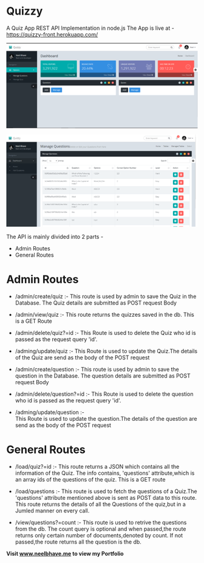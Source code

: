 # Quizzy
A Quiz App REST API Implementation in node.js
The App is live at - https://quizzy-front.herokuapp.com/

![Admin Panel](https://github.com/neelgeek/Quizzy/blob/frontend/assets/img/panel.png)

![Question Panel](https://github.com/neelgeek/Quizzy/blob/frontend/assets/img/ques.png)

The API is mainly divided into 2 parts -
- Admin Routes
- General Routes


# Admin Routes 

- /admin/create/quiz :-
  This route is used by admin to save the Quiz in the Database. The Quiz details are submitted as POST request Body
  
 - /admin/view/quiz :- 
  This route returns the quizzes saved in the db. This is a GET Route
 
 - /admin/delete/quiz?=id :- 
  This Route is used to delete the Quiz who id is passed as the request query 'id'.
  
 - /adming/update/quiz :- 
  This Route is used to update the Quiz.The details of the Quiz are send as the body of the POST request
  
- /admin/create/question :- 
  This route is used by admin to save the question in the Database. The question details are submitted as POST request Body
  
 - /admin/delete/question?=id :- 
  This Route is used to delete the question who id is passed as the request query 'id'.
  
 - /adming/update/question :-  
  This Route is used to update the question.The details of the question are send as the body of the POST request
 
# General Routes

- /load/quiz?=id :- 
  This route returns a JSON which contains all the information of the Quiz. The info contains, 'questions' attribute,which is an array     ids   of   the questions of the quiz. This is a GET route

- /load/questions :- 
  This route is used to fetch the questions of a Quiz.The 'questions' attribute mentioned above is sent as POST data to this route. This   route returns the details of all the Questions of the quiz,but in a Jumled manner on every call.
  
- /view/questions?=count :- 
  This route is used to retrive the questions from the db. The count query is optional and when passed,the route returns only certain     number of documents,denoted by count. If not passed,the route returns all the question is the db.


**Visit www.neelbhave.me to view my Portfolio**

